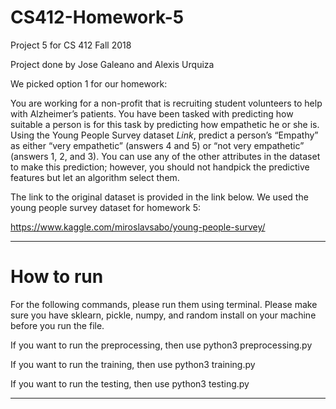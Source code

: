# CS412-Homework-5
Project 5 for CS 412 Fall 2018

Project done by Jose Galeano and Alexis Urquiza

We picked option 1 for our homework:

You are working for a non-profit that is recruiting student volunteers to help with Alzheimer’s
patients. You have been tasked with predicting how suitable a person is for this task by predicting how
empathetic he or she is. Using the Young People Survey dataset
*Link*, predict a person’s “Empathy” as either 
“very empathetic” (answers 4 and 5) or “not very empathetic” (answers 1, 2, and 3). You can use any of
the other attributes in the dataset to make this prediction; however, you should not handpick the
predictive features but let an algorithm select them.

The link to the original dataset is provided in the link below. We used the young people survey dataset for homework 5:

https://www.kaggle.com/miroslavsabo/young-people-survey/

------------------------------------------------------------------------------------------------------------------------------------------
# How to run

For the following commands, please run them using terminal. Please make sure you have sklearn, pickle, numpy, and random install on your machine before you run the file.

If you want to run the preprocessing, then use python3 preprocessing.py

If you want to run the training, then use python3 training.py

If you want to run the testing, then use python3 testing.py

------------------------------------------------------------------------------------------------------------------------------------------

